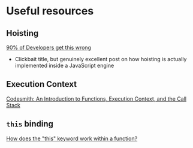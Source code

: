 # Useful resources
## Hoisting
[90% of Developers get this wrong](https://medium.com/javascript-in-plain-english/90-of-developers-get-this-wrong-fdbdb2e4bf66)
- Clickbait title, but genuinely excellent post on how hoisting is actually implemented inside a JavaScript engine

## Execution Context
[Codesmith: An Introduction to Functions, Execution Context, and the Call Stack](https://www.youtube.com/watch?v=exrc_rLj5iw)

## `this` binding
[How does the "this" keyword work within a function?](https://stackoverflow.com/questions/133973/how-does-this-keyword-work-within-a-function)